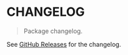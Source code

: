 # CHANGELOG

> Package changelog.

See [GitHub Releases](https://github.com/stdlib-js/ndarray-base-assert-is-complex-floating-point-data-type/releases) for the changelog.